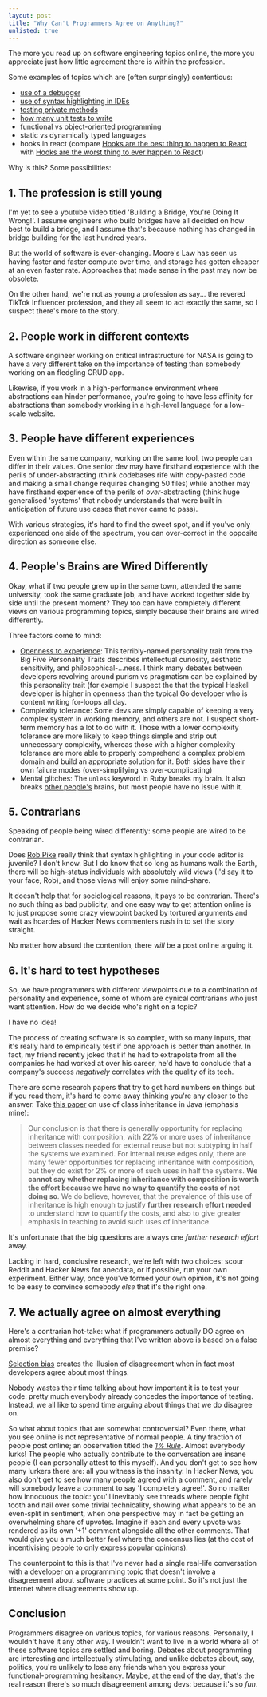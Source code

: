 ```yaml
---
layout: post
title: "Why Can't Programmers Agree on Anything?"
unlisted: true
---
```


The more you read up on software engineering topics online, the more you appreciate just how little agreement there is within the profession.

Some examples of topics which are (often surprisingly) contentious:

- [use of a debugger](https://news.ycombinator.com/item?id=37015253)
- [use of syntax highlighting in IDEs](https://groups.google.com/g/golang-nuts/c/hJHCAaiL0so/m/kG3BHV6QFfIJ)
- [testing private methods](https://news.ycombinator.com/item?id=30600479)
- [how many unit tests to write](https://martinfowler.com/articles/2021-test-shapes.html)
- functional vs object-oriented programming
- static vs dynamically typed languages
- hooks in react (compare [Hooks are the best thing to happen to React](https://news.ycombinator.com/item?id=28954450) with [Hooks are the worst thing to ever happen to React](https://news.ycombinator.com/item?id=25453421))

Why is this? Some possibilities:

## 1. The profession is still young

I'm yet to see a youtube video titled 'Building a Bridge, You're Doing It Wrong!'. I assume engineers who build bridges have all decided on how best to build a bridge, and I assume that's because nothing has changed in bridge building for the last hundred years.

But the world of software is ever-changing. Moore's Law has seen us having faster and faster compute over time, and storage has gotten cheaper at an even faster rate. Approaches that made sense in the past may now be obsolete.

On the other hand, we're not as young a profession as say... the revered TikTok Influencer profession, and they all seem to act exactly the same, so I suspect there's more to the story.

## 2. People work in different contexts

A software engineer working on critical infrastructure for NASA is going to have a very different take on the importance of testing than somebody working on an fledgling CRUD app.

Likewise, if you work in a high-performance environment where abstractions can hinder performance, you're going to have less affinity for abstractions than somebody working in a high-level language for a low-scale website.

## 3. People have different experiences

Even within the same company, working on the same tool, two people can differ in their values. One senior dev may have firsthand experience with the perils of under-abstracting (think codebases rife with copy-pasted code and making a small change requires changing 50 files) while another may have firsthand experience of the perils of
_over_-abstracting (think huge generalised 'systems' that nobody understands that were built in anticipation of future use cases that never came to pass).

With various strategies, it's hard to find the sweet spot, and if you've only experienced one side of the spectrum, you can over-correct in the opposite direction as someone else.

## 4. People's Brains are Wired Differently

Okay, what if two people grew up in the same town, attended the same university, took the same graduate job, and have worked together side by side until the present moment? They too can have completely different views on various programming topics, simply because their brains are wired differently.

Three factors come to mind:

- [Openness to experience](https://en.wikipedia.org/wiki/Openness_to_experience): This terribly-named personality trait from the Big Five Personality Traits describes intellectual curiosity, aesthetic sensitivity, and philosophical-...ness. I think many debates between developers revolving around purism vs pragmatism can be explained by this personality trait (for example I suspect the that the typical Haskell developer is higher in openness than the typical Go developer who is content writing for-loops all day.
- Complexity tolerance: Some devs are simply capable of keeping a very complex system in working memory, and others are not. I suspect short-term memory has a lot to do with it. Those with a lower complexity tolerance are more likely to keep things simple and strip out unnecessary complexity, whereas those with a higher complexity tolerance are more able to properly comprehend a complex problem domain and build an appropriate solution for it. Both sides have their own failure modes (over-simplifying vs over-complicating)
- Mental glitches: The `unless` keyword in Ruby breaks my brain. It also breaks [other people's](https://jesseduffield.com/Unless-Responses/) brains, but most people have no issue with it.

## 5. Contrarians

Speaking of people being wired differently: some people are wired to be contrarian.

Does [Rob Pike](https://groups.google.com/g/golang-nuts/c/hJHCAaiL0so/m/kG3BHV6QFfIJ) really think that syntax highlighting in your code editor is juvenile? I don't know. But I do know that so long as humans walk the Earth, there will be high-status individuals with absolutely wild views (I'd say it to your face, Rob), and those views will enjoy some mind-share.

It doesn't help that for sociological reasons, it pays to be contrarian. There's no such thing as bad publicity, and one easy way to get attention online is to just propose some crazy viewpoint backed by tortured arguments and wait as hoardes of Hacker News commenters rush in to set the story straight.

No matter how absurd the contention, there _will_ be a post online arguing it.

## 6. It's hard to test hypotheses

So, we have programmers with different viewpoints due to a combination of personality and experience, some of whom are cynical contrarians who just want attention. How do we decide who's right on a topic?

I have no idea!

The process of creating software is so complex, with so many inputs, that it's really hard to empirically test if one approach is better than another. In fact, my friend recently joked that if he had to extrapolate from all the companies he had worked at over his career, he'd have to conclude that a company's success _negatively_ correlates with the quality of its tech.

There are some research papers that try to get hard numbers on things but if you read them, it's hard to come away thinking you're any closer to the answer. Take [this paper](https://www.cs.auckland.ac.nz/~ewan/qualitas/studies/inheritance/TemperoYangNobleECOOP2013-pre.pdf) on use of class inheritance in Java (emphasis mine):

> Our conclusion is that there is generally opportunity for replacing inheritance with composition, with 22% or more uses of inheritance between classes needed for external reuse but not subtyping in half the systems we examined. For internal reuse edges only, there are many fewer opportunities for replacing inheritance with composition, but they do exist for 2% or more of such uses in half the systems. **We cannot say whether replacing inheritance with composition is worth the effort because we have no way to quantify the costs of not doing so**. We do believe, however, that the prevalence of this use of inheritance is high enough to justify **further research effort needed** to understand how to quantify the costs, and also to give greater emphasis in teaching to avoid such uses of inheritance.

It's unfortunate that the big questions are always one _further research effort_ away.

Lacking in hard, conclusive research, we're left with two choices: scour Reddit and Hacker News for anecdata, or if possible, run your own experiment. Either way, once you've formed your own opinion, it's not going to be easy to convince somebody _else_ that it's the right one.

## 7. We actually agree on almost everything

Here's a contrarian hot-take: what if programmers actually DO agree on almost everything and everything that I've written above is based on a false premise?

[Selection bias](https://jesseduffield.com/Selection/) creates the illusion of disagreement when in fact most developers agree about most things.

Nobody wastes their time talking about how important it is to test your code: pretty much everybody already concedes the importance of testing. Instead, we all like to spend time arguing about things that we do disagree on.

So what about topics that are somewhat controversial? Even there, what you see online is not representative of normal people. A tiny fraction of people post online; an observation titled the [_1% Rule_](https://en.wikipedia.org/wiki/1%25_rule). Almost everybody lurks! The people who actually contribute to the conversation are insane people (I can personally attest to this myself). And you don't get to see how many lurkers there are: all you witness is the insanity. In Hacker News, you also don't get to see how many people agreed with a comment, and rarely will somebody leave a comment to say 'I completely agree!'. So no matter how innocuous the topic: you'll inevitably see threads where people fight tooth and nail over some trivial technicality, showing what appears to be an even-split in sentiment, when one perspective may in fact be getting an overwhelming share of upvotes. Imagine if each and every upvote was rendered as its own '+1' comment alongside all the other comments. That would give you a much better feel where the concensus lies (at the cost of incentivising people to only express popular opinions).

The counterpoint to this is that I've never had a single real-life conversation with a developer on a programming topic that doesn't involve a disagreement about software practices at some point. So it's not just the internet where disagreements show up.

## Conclusion

Programmers disagree on various topics, for various reasons. Personally, I wouldn't have it any other way. I wouldn't want to live in a world where all of these software topics are settled and boring. Debates about programming are interesting and intellectually stimulating, and unlike debates about, say, politics, you're unlikely to lose any friends when you express your functional-programming hesitancy. Maybe, at the end of the day, that's the real reason there's so much disagreement among devs: because it's so _fun_.

